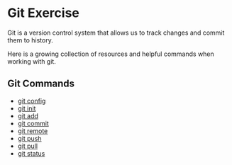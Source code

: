 # Git Exercise

Git is a version control system that allows us to track changes and commit them to history.

Here is a growing collection of resources and helpful commands when working with git.
 
## Git Commands
- [git config](./Commands/Config.md)
- [git init](./Commands/Init.md)
- [git add](./Commands/Add.md)
- [git commit](./Commands/commit.md)
- [git remote](./Commands/Remote.md)
- [git push](./commands/Push.md)
- [git pull](./commands/Pull.md)
- [git status](./Commands/Status.md)